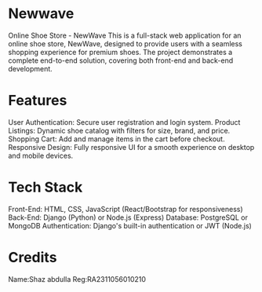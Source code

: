 # Newwave
Online Shoe Store - NewWave This is a full-stack web application for an online shoe store, NewWave, designed to provide users with a seamless shopping experience for premium shoes. The project demonstrates a complete end-to-end solution, covering both front-end and back-end development.
# Features
User Authentication: Secure user registration and login system.
Product Listings: Dynamic shoe catalog with filters for size, brand, and price.
Shopping Cart: Add and manage items in the cart before checkout.
Responsive Design: Fully responsive UI for a smooth experience on desktop and mobile devices.
# Tech Stack
Front-End: HTML, CSS, JavaScript (React/Bootstrap for responsiveness)
Back-End: Django (Python) or Node.js (Express)
Database: PostgreSQL or MongoDB
Authentication: Django's built-in authentication or JWT (Node.js)
# Credits 
Name:Shaz abdulla
Reg:RA2311056010210
